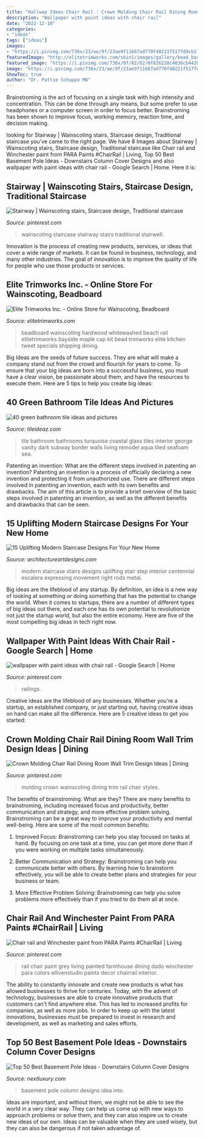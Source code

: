 ```yaml
---
title: "Hallway Ideas Chair Rail : Crown Molding Chair Rail Dining Room Wall Trim Design Ideas"
description: "Wallpaper with paint ideas with chair rail"
date: "2022-12-10"
categories:
- "ideas"
tags: ["ideas"]
images:
- "https://i.pinimg.com/736x/23/ae/9f/23ae9f11687ad770f40221f517fd9cb2.jpg"
featuredImage: "http://elitetrimworks.com/skin1/images/gallery/bead_board/bb_hardwood/mpl_Bayside_BB3.jpg"
featured_image: "https://i.pinimg.com/736x/0f/82/62/0f826228c4036cb4420e78e2501e362b--chair-railing-railings.jpg"
image: "https://i.pinimg.com/736x/23/ae/9f/23ae9f11687ad770f40221f517fd9cb2.jpg"
ShowToc: true
author: "Dr. Pattie Schuppe MD"
---
```



Brainstroming is the act of focusing on a single task with high intensity and concentration. This can be done through any means, but some prefer to use headphones or a computer screen in order to focus better. Brainstroming has been shown to improve focus, working memory, reaction time, and decision making.

	

		
looking for Stairway | Wainscoting stairs, Staircase design, Traditional staircase you've came to the right page. We have 8 Images about Stairway | Wainscoting stairs, Staircase design, Traditional staircase like Chair rail and Winchester paint from PARA Paints #ChairRail | Living, Top 50 Best Basement Pole Ideas - Downstairs Column Cover Designs and also wallpaper with paint ideas with chair rail - Google Search | Home. Here it is:
		
    
## Stairway | Wainscoting Stairs, Staircase Design, Traditional Staircase

<img loading=lazy src="https://i.pinimg.com/originals/6e/65/2f/6e652f1af20845de6ada592f585420c1.jpg" onerror="this.onerror=null;this.src='https://tse2.mm.bing.net/th?id=OIP.CgfvEdeBgHoHOQPF5zR2ugAAAA&amp;pid=15.1';" alt="Stairway | Wainscoting stairs, Staircase design, Traditional staircase">

_Source: pinterest.com_

>wainscoting staircase stairway stairs traditional stairwell. 

	

Innovation is the process of creating new products, services, or ideas that cover a wide range of markets. It can be found in business, technology, and many other industries. The goal of innovation is to improve the quality of life for people who use those products or services.

    
## Elite Trimworks Inc. - Online Store For Wainscoting, Beadboard

<img loading=lazy src="http://elitetrimworks.com/skin1/images/gallery/bead_board/bb_hardwood/mpl_Bayside_BB3.jpg" onerror="this.onerror=null;this.src='https://tse4.mm.bing.net/th?id=OIP.LWd-X6FH8hMrhf_E4dt5BwAAAA&amp;pid=15.1';" alt="Elite Trimworks Inc. - Online Store for Wainscoting, Beadboard">

_Source: elitetrimworks.com_

>beadboard wainscoting hardwood whitewashed beach rail elitetrimworks bayside maple cap kit bead trimworks elite kitchen tweet specials shipping dining. 

	

Big Ideas are the seeds of future success. They are what will make a company stand out from the crowd and flourish for years to come. To ensure that your big ideas are born into a successful business, you must have a clear vision, be passionate about them, and have the resources to execute them. Here are 5 tips to help you create big ideas: 

    
## 40 Green Bathroom Tile Ideas And Pictures

<img loading=lazy src="http://www.tileideaz.com/wp-content/uploads/2015/03/green_bathroom_tile_7.jpg" onerror="this.onerror=null;this.src='https://tse2.mm.bing.net/th?id=OIP.NGuZVEXn_6AwbgCVIwy6BQHaLH&amp;pid=15.1';" alt="40 green bathroom tile ideas and pictures">

_Source: tileideaz.com_

>tile bathroom bathrooms turquoise coastal glass tiles interior george vanity dark subway border walls living remodel aqua tiled seafoam sea. 

	

Patenting an invention: What are the different steps involved in patenting an invention?
Patenting an invention is a process of officially declaring a new invention and protecting it from unauthorized use. There are different steps involved in patenting an invention, each with its own benefits and drawbacks. The aim of this article is to provide a brief overview of the basic steps involved in patenting an invention, as well as the different benefits and drawbacks that can be seen.

    
## 15 Uplifting Modern Staircase Designs For Your New Home

<img loading=lazy src="http://www.architectureartdesigns.com/wp-content/uploads/2014/09/15-Uplifting-Modern-Staircase-Designs-For-Your-New-Home-9-630x947.jpg" onerror="this.onerror=null;this.src='https://tse4.mm.bing.net/th?id=OIP.Kgv0TajfYRl1NjQq_EM43wHaLI&amp;pid=15.1';" alt="15 Uplifting Modern Staircase Designs For Your New Home">

_Source: architectureartdesigns.com_

>modern staircase stairs designs uplifting stair step interior centennial escalera expressing movement right rods metal. 

	

Big ideas are the lifeblood of any startup. By definition, an idea is a new way of looking at something or doing something that has the potential to change the world. When it comes to startups, there are a number of different types of big ideas out there, and each one has its own potential to revolutionize not just the startup world, but also the entire economy. Here are five of the most compelling big ideas in tech right now.

    
## Wallpaper With Paint Ideas With Chair Rail - Google Search | Home

<img loading=lazy src="https://i.pinimg.com/736x/0f/82/62/0f826228c4036cb4420e78e2501e362b--chair-railing-railings.jpg" onerror="this.onerror=null;this.src='https://tse1.mm.bing.net/th?id=OIP.yDDUzS4HiBLoo14BBMGFkgHaE8&amp;pid=15.1';" alt="wallpaper with paint ideas with chair rail - Google Search | Home">

_Source: pinterest.com_

>railings. 

	

Creative ideas are the lifeblood of any businesses. Whether you're a startup, an established company, or just starting out, having creative ideas on hand can make all the difference. Here are 5 creative ideas to get you started: 

    
## Crown Molding Chair Rail Dining Room Wall Trim Design Ideas | Dining

<img loading=lazy src="https://i.pinimg.com/736x/23/ae/9f/23ae9f11687ad770f40221f517fd9cb2.jpg" onerror="this.onerror=null;this.src='https://tse1.mm.bing.net/th?id=OIP.AvAxaSvtswh-rlVweqhL-QHaFj&amp;pid=15.1';" alt="Crown Molding Chair Rail Dining Room Wall Trim Design Ideas | Dining">

_Source: pinterest.com_

>molding crown wainscoting dining trim rail chair styles. 

	

The benefits of brainstroming: What are they?
There are many benefits to brainstroming, including increased focus and productivity, better communication and strategy, and more effective problem solving. Brainstroming can be a great way to improve your productivity and mental well-being. Here are some of the most common benefits: 
1. Improved Focus: Brainstroming can help you stay focused on tasks at hand. By focusing on one task at a time, you can get more done than if you were working on multiple tasks simultaneously. 

2. Better Communication and Strategy: Brainstroming can help you communicate better with others. By learning how to brainstorm effectively, you will be able to create better plans and strategies for your business or team. 

3. More Effective Problem Solving: Brainstroming can help you solve problems more effectively than if you tried to do them all at once.

    
## Chair Rail And Winchester Paint From PARA Paints #ChairRail | Living

<img loading=lazy src="https://i.pinimg.com/736x/0e/3d/61/0e3d61f1fce41f28026440c4b3f4e74c.jpg" onerror="this.onerror=null;this.src='https://tse3.mm.bing.net/th?id=OIP.N9xFJwxnnH2gU7yoI2C1hQHaLH&amp;pid=15.1';" alt="Chair rail and Winchester paint from PARA Paints #ChairRail | Living">

_Source: pinterest.com_

>rail chair paint grey living painted farmhouse dining dado winchester para colors ellivenstudio paints decor chairrail interior. 

	

The ability to constantly innovate and create new products is what has allowed businesses to thrive for centuries. Today, with the advent of technology, businesses are able to create innovative products that customers can't find anywhere else. This has led to increased profits for companies, as well as more jobs. In order to keep up with the latest innovations, businesses must be prepared to invest in research and development, as well as marketing and sales efforts.

    
## Top 50 Best Basement Pole Ideas - Downstairs Column Cover Designs

<img loading=lazy src="http://nextluxury.com/wp-content/uploads/custom-basement-pole-ideas-bookcase.jpg" onerror="this.onerror=null;this.src='https://tse2.mm.bing.net/th?id=OIP.zt_ljuuT4tnTrkWETV-lqAAAAA&amp;pid=15.1';" alt="Top 50 Best Basement Pole Ideas - Downstairs Column Cover Designs">

_Source: nextluxury.com_

>basement pole column designs idea into. 

	

Ideas are important, and without them, we might not be able to see the world in a very clear way. They can help us come up with new ways to approach problems or solve them, and they can also inspire us to create new ideas of our own. Ideas can be valuable when they are used wisely, but they can also be dangerous if not taken advantage of.

